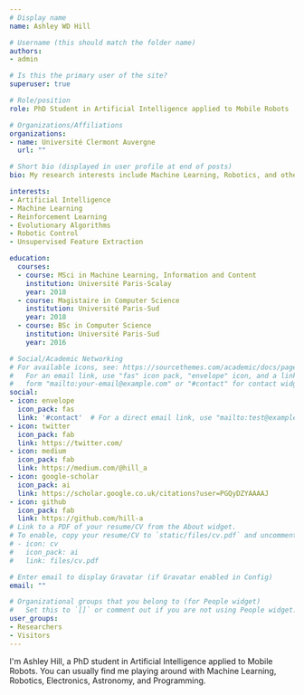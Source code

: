 ```yaml
---
# Display name
name: Ashley WD Hill

# Username (this should match the folder name)
authors:
- admin

# Is this the primary user of the site?
superuser: true

# Role/position
role: PhD Student in Artificial Intelligence applied to Mobile Robots

# Organizations/Affiliations
organizations:
- name: Université Clermont Auvergne
  url: ""

# Short bio (displayed in user profile at end of posts)
bio: My research interests include Machine Learning, Robotics, and other oddities.

interests:
- Artificial Intelligence
- Machine Learning
- Reinforcement Learning
- Evolutionary Algorithms
- Robotic Control
- Unsupervised Feature Extraction

education:
  courses:
  - course: MSci in Machine Learning, Information and Content
    institution: Université Paris-Scalay
    year: 2018
  - course: Magistaire in Computer Science
    institution: Université Paris-Sud
    year: 2018
  - course: BSc in Computer Science
    institution: Université Paris-Sud
    year: 2016

# Social/Academic Networking
# For available icons, see: https://sourcethemes.com/academic/docs/page-builder/#icons
#   For an email link, use "fas" icon pack, "envelope" icon, and a link in the
#   form "mailto:your-email@example.com" or "#contact" for contact widget.
social:
- icon: envelope
  icon_pack: fas
  link: '#contact'  # For a direct email link, use "mailto:test@example.org".
- icon: twitter
  icon_pack: fab
  link: https://twitter.com/
- icon: medium
  icon_pack: fab
  link: https://medium.com/@hill_a
- icon: google-scholar
  icon_pack: ai
  link: https://scholar.google.co.uk/citations?user=PGQyDZYAAAAJ
- icon: github
  icon_pack: fab
  link: https://github.com/hill-a
# Link to a PDF of your resume/CV from the About widget.
# To enable, copy your resume/CV to `static/files/cv.pdf` and uncomment the lines below.
# - icon: cv
#   icon_pack: ai
#   link: files/cv.pdf

# Enter email to display Gravatar (if Gravatar enabled in Config)
email: ""

# Organizational groups that you belong to (for People widget)
#   Set this to `[]` or comment out if you are not using People widget.
user_groups:
- Researchers
- Visitors
---
```


I'm Ashley Hill, a PhD student in Artificial Intelligence applied to Mobile Robots. You can usually find me playing around with Machine Learning, Robotics, Electronics, Astronomy, and Programming.
